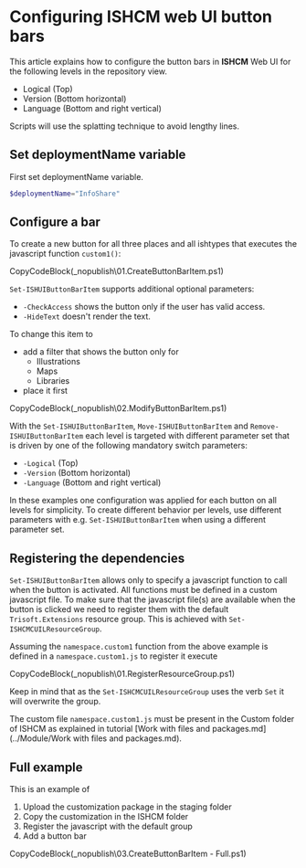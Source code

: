 # Configuring ISHCM web UI button bars
 
This article explains how to configure the button bars in **ISHCM** Web UI for the following levels in the repository view.
- Logical (Top)
- Version (Bottom horizontal)
- Language (Bottom and right vertical)

Scripts will use the splatting technique to avoid lengthy lines.

## Set deploymentName variable
First set deploymentName variable.

```powershell
$deploymentName="InfoShare"
```

## Configure a bar

To create a new button for all three places and all ishtypes that executes the javascript function `custom1()`:

CopyCodeBlock(_nopublish\01.CreateButtonBarItem.ps1)  

`Set-ISHUIButtonBarItem` supports additional optional parameters:

- `-CheckAccess` shows the button only if the user has valid access.
- `-HideText` doesn't render the text.
   
To change this item to 

- add a filter that shows the button only for
  - Illustrations
  - Maps
  - Libraries 
- place it first

CopyCodeBlock(_nopublish\02.ModifyButtonBarItem.ps1)  

With the `Set-ISHUIButtonBarItem`, `Move-ISHUIButtonBarItem` and `Remove-ISHUIButtonBarItem` each level is targeted with different parameter set that is driven by one of the following mandatory switch parameters:
- `-Logical` (Top)
- `-Version` (Bottom horizontal)
- `-Language` (Bottom and right vertical)

In these examples one configuration was applied for each button on all levels for simplicity.
To create different behavior per levels, use different parameters with e.g. `Set-ISHUIButtonBarItem` when using a different parameter set.

## Registering the dependencies

`Set-ISHUIButtonBarItem` allows only to specify a javascript function to call when the button is activated. 
All functions must be defined in a custom javascript file. 
To make sure that the javascript file(s) are available when the button is clicked we need to register them with the default `Trisoft.Extensions` resource group.
This is achieved with `Set-ISHCMCUILResourceGroup`.

Assuming the `namespace.custom1` function from the above example is defined in a `namespace.custom1.js` to register it execute

CopyCodeBlock(_nopublish\01.RegisterResourceGroup.ps1)

Keep in mind that as the `Set-ISHCMCUILResourceGroup` uses the verb `Set` it will overwrite the group.

The custom file `namespace.custom1.js` must be present in the Custom folder of ISHCM as explained in tutorial [Work with files and packages.md](../Module/Work with files and packages.md).

## Full example

This is an example of 

1. Upload the customization package in the staging folder
2. Copy the customization in the ISHCM folder
3. Register the javascript with the default group
4. Add a button bar

CopyCodeBlock(_nopublish\03.CreateButtonBarItem - Full.ps1)

